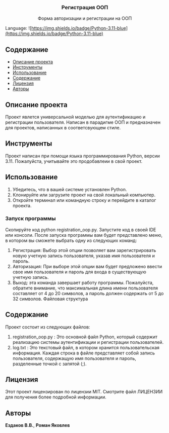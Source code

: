 <br/>
  <h3 align="center">Регистрация ООП</h3>

  <p align="center">
    Форма авторизации и регистрации на ООП
  </p>
</p>

Language: ![https://img.shields.io/badge/Python-3.11-blue](https://img.shields.io/badge/Python-3.11-blue)

## Содержание

* [Описание проекта](#Описание_проекта)
* [Инструменты](#Инструменты)
* [Использование](#Использование)
* [Содержание](#Содержание)
* [Лицензия](#Лицензия)
* [Авторы](#авторы)

## Описание проекта

Проект явлется универсальной моделью для аутентификацию и регистрации пользователя.
Написан в парадигме ООП и предназначен для проектов, написанных в соответсвующем стиле. 

## Инструменты

Проект написан при помощи языка программирования Python, версии 3.11.
Пожалуйста, учитывайте это продобавлеии в свой проект.

## Использование
1. Убедитесь, что в вашей системе установлен Python.
2. Клонируйте или загрузите проект на свой локальный компьютер.
3. Откройте терминал или командную строку и перейдите в каталог проекта.
### Запуск программы
Скопируйте код python registration_oop.py.
Запустите код в своей IDE или консоли.
После запуска программы вам будет представлено меню, в котором вы сможете выбрать одну из следующих команд:
1. Регистрация: Выбор этой опции позволяет вам зарегистрировать новую учетную запись пользователя, указав имя пользователя и пароль.
2. Авторизация: При выборе этой опции вам будет предложено ввести свое имя пользователя и пароль для входа в существующую учетную запись.
3. Выход: эта команда завершает работу программы.
Пожалуйста, обратите внимание, что максимальная длина имени пользователя составляет от 4 до 20 символов, а пароль должен содержать от 5 до 32 символов.
Файловая структура

## Содержание

Проект состоит из следующих файлов:
1. registration_oop.py : Это основной файл Python, который содержит реализацию системы аутентификации и регистрации пользователей.
2. log.txt : Это текстовый файл, в котором хранится пользовательская информация. Каждая строка в файле представляет собой запись пользователя, содержащую имя пользователя и пароль, разделенные точкой с запятой (;).

## Лицензия

Этот проект лицензирован по лицензии MIT. Смотрите файл ЛИЦЕНЗИИ для получения более подробной информации.

## Авторы

**Ездаков В.В.**, **Роман Яковлев** 
